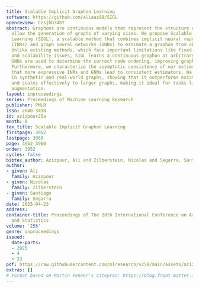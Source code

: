 ```yaml
---
title: Scalable Implicit Graphon Learning
software: https://github.com/aliaaz99/SIGL
openreview: CzsjbD34bY
abstract: Graphons are continuous models that represent the structure of graphs and
  allow the generation of graphs of varying sizes. We propose Scalable Implicit Graphon
  Learning (SIGL), a scalable method that combines implicit neural representations
  (INRs) and graph neural networks (GNNs) to estimate a graphon from observed graphs.
  Unlike existing methods, which face important limitations like fixed resolution
  and scalability issues, SIGL learns a continuous graphon at arbitrary resolutions.
  GNNs are used to determine the correct node ordering, improving graph alignment.
  Furthermore, we characterize the asymptotic consistency of our estimator, showing
  that more expressive INRs and GNNs lead to consistent estimators. We evaluate SIGL
  in synthetic and real-world graphs, showing that it outperforms existing methods
  and scales effectively to larger graphs, making it ideal for tasks like graph data
  augmentation.
layout: inproceedings
series: Proceedings of Machine Learning Research
publisher: PMLR
issn: 2640-3498
id: azizpour25a
month: 0
tex_title: Scalable Implicit Graphon Learning
firstpage: 3952
lastpage: 3960
page: 3952-3960
order: 3952
cycles: false
bibtex_author: Azizpour, Ali and Zilberstein, Nicolas and Segarra, Santiago
author:
- given: Ali
  family: Azizpour
- given: Nicolas
  family: Zilberstein
- given: Santiago
  family: Segarra
date: 2025-04-23
address:
container-title: Proceedings of The 28th International Conference on Artificial Intelligence
  and Statistics
volume: '258'
genre: inproceedings
issued:
  date-parts:
  - 2025
  - 4
  - 23
pdf: https://raw.githubusercontent.com/mlresearch/v258/main/assets/azizpour25a/azizpour25a.pdf
extras: []
# Format based on Martin Fenner's citeproc: https://blog.front-matter.io/posts/citeproc-yaml-for-bibliographies/
---
```

